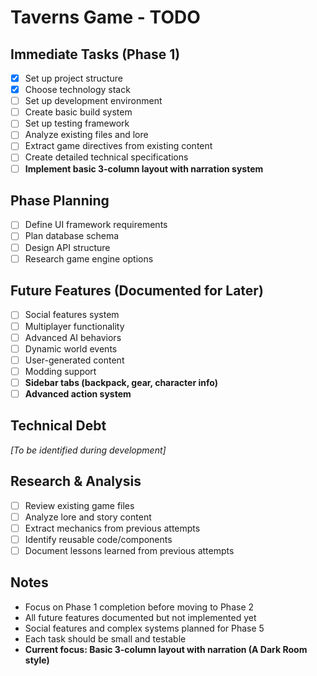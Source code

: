 # Taverns Game - TODO

## Immediate Tasks (Phase 1)
- [x] Set up project structure
- [x] Choose technology stack
- [ ] Set up development environment
- [ ] Create basic build system
- [ ] Set up testing framework
- [ ] Analyze existing files and lore
- [ ] Extract game directives from existing content
- [ ] Create detailed technical specifications
- [ ] **Implement basic 3-column layout with narration system**

## Phase Planning
- [ ] Define UI framework requirements
- [ ] Plan database schema
- [ ] Design API structure
- [ ] Research game engine options

## Future Features (Documented for Later)
- [ ] Social features system
- [ ] Multiplayer functionality
- [ ] Advanced AI behaviors
- [ ] Dynamic world events
- [ ] User-generated content
- [ ] Modding support
- [ ] **Sidebar tabs (backpack, gear, character info)**
- [ ] **Advanced action system**

## Technical Debt
*[To be identified during development]*

## Research & Analysis
- [ ] Review existing game files
- [ ] Analyze lore and story content
- [ ] Extract mechanics from previous attempts
- [ ] Identify reusable code/components
- [ ] Document lessons learned from previous attempts

## Notes
- Focus on Phase 1 completion before moving to Phase 2
- All future features documented but not implemented yet
- Social features and complex systems planned for Phase 5
- Each task should be small and testable
- **Current focus: Basic 3-column layout with narration (A Dark Room style)** 
